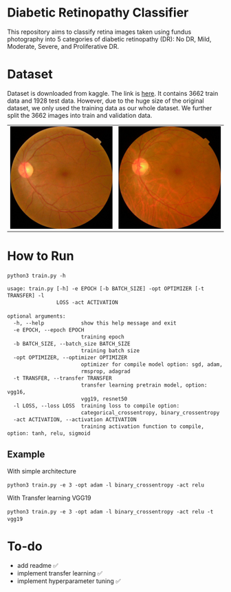 # Diabetic Retinopathy Classifier

This repository aims to classify retina images taken using fundus photography into 5 categories of diabetic retinopathy (DR): No DR, Mild, Moderate, Severe, and Proliferative DR.

# Dataset
Dataset is downloaded from kaggle. The link is [here](https://www.kaggle.com/c/aptos2019-blindness-detection).
It contains 3662 train data and 1928 test data.
However, due to the huge size of the original dataset, we only used the training data as our whole dataset. We further split the 3662 images into train and validation data.

<table>
<tr>
<td> <img src="image1.png" width="300"> </td>
<td><img src="image2.png" width="300"> </td>
</tr>
</table>


# How to Run
`python3 train.py -h`

```
usage: train.py [-h] -e EPOCH [-b BATCH_SIZE] -opt OPTIMIZER [-t TRANSFER] -l
                LOSS -act ACTIVATION

optional arguments:
  -h, --help            show this help message and exit
  -e EPOCH, --epoch EPOCH
                        training epoch
  -b BATCH_SIZE, --batch_size BATCH_SIZE
                        training batch size
  -opt OPTIMIZER, --optimizer OPTIMIZER
                        optimizer for compile model option: sgd, adam,
                        rmsprop, adagrad
  -t TRANSFER, --transfer TRANSFER
                        transfer learning pretrain model, option: vgg16,
                        vgg19, resnet50
  -l LOSS, --loss LOSS  training loss to compile option:
                        categorical_crossentropy, binary_crossentropy
  -act ACTIVATION, --activation ACTIVATION
                        training activation function to compile, option: tanh, relu, sigmoid

```
## Example
With simple architecture

`python3 train.py -e 3 -opt adam -l binary_crossentropy -act relu`

With Transfer learning VGG19

`python3 train.py -e 3 -opt adam -l binary_crossentropy -act relu -t vgg19` 


# To-do
- add readme ✅
- implement transfer learning ✅
- implement hyperparameter tuning ✅

